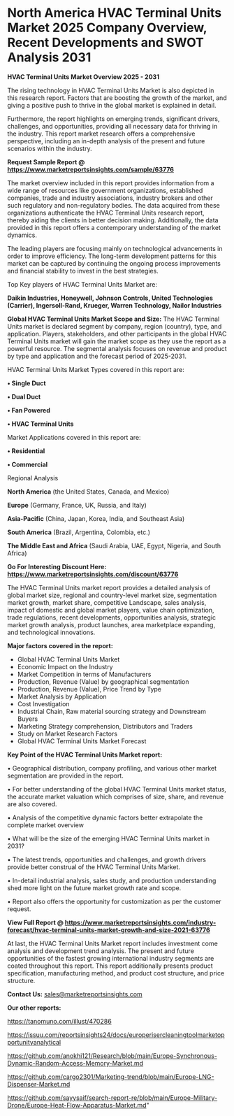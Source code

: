 # North America HVAC Terminal Units Market 2025 Company Overview, Recent Developments and SWOT Analysis 2031

<Strong> HVAC Terminal Units Market Overview 2025 - 2031</strong>

The rising technology in HVAC Terminal Units Market is also depicted in this research report. Factors that are boosting the growth of the market, and giving a positive push to thrive in the global market is explained in detail.

Furthermore, the report highlights on emerging trends, significant drivers, challenges, and opportunities, providing all necessary data for thriving in the industry. This report market research offers a comprehensive perspective, including an in-depth analysis of the present and future scenarios within the industry.

<strong>Request Sample Report @ <a href=https://www.marketreportsinsights.com/sample/63776>https://www.marketreportsinsights.com/sample/63776</a></strong>

The market overview included in this report provides information from a wide range of resources like government organizations, established companies, trade and industry associations, industry brokers and other such regulatory and non-regulatory bodies. The data acquired from these organizations authenticate the HVAC Terminal Units research report, thereby aiding the clients in better decision making. Additionally, the data provided in this report offers a contemporary understanding of the market dynamics.

The leading players are focusing mainly on technological advancements in order to improve efficiency. The long-term development patterns for this market can be captured by continuing the ongoing process improvements and financial stability to invest in the best strategies.

Top Key players of HVAC Terminal Units Market are:

<strong>Daikin Industries, Honeywell, Johnson Controls, United Technologies (Carrier), Ingersoll-Rand, Krueger, Warren Technology, Nailor Industries</strong>

<strong><b>Global HVAC Terminal Units Market Scope and Size:</b></strong>
The HVAC Terminal Units market is declared segment by company, region (country), type, and application. Players, stakeholders, and other participants in the global HVAC Terminal Units market will gain the market scope as they use the report as a powerful resource. The segmental analysis focuses on revenue and product by type and application and the forecast period of 2025-2031.

HVAC Terminal Units Market Types covered in this report are:

<strong>• Single Duct

• Dual Duct

• Fan Powered

• HVAC Terminal Units</strong>

Market Applications covered in this report are:

<strong>• Residential

• Commercial</strong> 

Regional Analysis

<strong>North America</strong> (the United States, Canada, and Mexico)

<strong>Europe</strong> (Germany, France, UK, Russia, and Italy)

<strong>Asia-Pacific</strong> (China, Japan, Korea, India, and Southeast Asia)

<strong>South America</strong> (Brazil, Argentina, Colombia, etc.)

<strong>The Middle East and Africa</strong> (Saudi Arabia, UAE, Egypt, Nigeria, and South Africa)

<strong>Go For Interesting Discount Here: <a href=https://www.marketreportsinsights.com/discount/63776>https://www.marketreportsinsights.com/discount/63776</a></strong>

The HVAC Terminal Units market report provides a detailed analysis of global market size, regional and country-level market size, segmentation market growth, market share, competitive Landscape, sales analysis, impact of domestic and global market players, value chain optimization, trade regulations, recent developments, opportunities analysis, strategic market growth analysis, product launches, area marketplace expanding, and technological innovations.

<strong><b>Major factors covered in the report:</b></strong>
<ul>
  <li>Global HVAC Terminal Units Market </li>
  <li>Economic Impact on the Industry</li>
  <li>Market Competition in terms of Manufacturers</li>
  <li>Production, Revenue (Value) by geographical segmentation</li>
  <li>Production, Revenue (Value), Price Trend by Type</li>
  <li>Market Analysis by Application</li>
  <li>Cost Investigation</li>
  <li>Industrial Chain, Raw material sourcing strategy and Downstream Buyers</li>
  <li>Marketing Strategy comprehension, Distributors and Traders</li>
  <li>Study on Market Research Factors</li>
  <li>Global HVAC Terminal Units Market Forecast</li>
</ul>

<strong><b>Key Point of the HVAC Terminal Units Market report:</b></strong>

• Geographical distribution, company profiling, and various other market segmentation are provided in the report.

• For better understanding of the global HVAC Terminal Units market status, the accurate market valuation which comprises of size, share, and revenue are also covered.

• Analysis of the competitive dynamic factors better extrapolate the complete market overview

• What will be the size of the emerging HVAC Terminal Units market in 2031?

• The latest trends, opportunities and challenges, and growth drivers provide better construal of the HVAC Terminal Units Market.

• In-detail industrial analysis, sales study, and production understanding shed more light on the future market growth rate and scope.

• Report also offers the opportunity for customization as per the customer request.

<strong><b>View Full Report @ <a href=https://www.marketreportsinsights.com/industry-forecast/hvac-terminal-units-market-growth-and-size-2021-63776>https://www.marketreportsinsights.com/industry-forecast/hvac-terminal-units-market-growth-and-size-2021-63776</a></b></strong>


At last, the HVAC Terminal Units Market report includes investment come analysis and development trend analysis. The present and future opportunities of the fastest growing international industry segments are coated throughout this report. This report additionally presents product specification, manufacturing method, and product cost structure, and price structure.

<strong>Contact Us:</strong>
sales@marketreportsinsights.com

<strong>Our other reports:</strong>

<a href=https://tanomuno.com/illust/470286>https://tanomuno.com/illust/470286</a>

<a href=https://issuu.com/reportsinsights24/docs/europerisercleaningtoolmarketopportunityanalytical>https://issuu.com/reportsinsights24/docs/europerisercleaningtoolmarketopportunityanalytical</a>

<a href=https://github.com/anokhi121/Research/blob/main/Europe-Synchronous-Dynamic-Random-Access-Memory-Market.md>https://github.com/anokhi121/Research/blob/main/Europe-Synchronous-Dynamic-Random-Access-Memory-Market.md</a>

<a href=https://github.com/cargo2301/Marketing-trend/blob/main/Europe-LNG-Dispenser-Market.md>https://github.com/cargo2301/Marketing-trend/blob/main/Europe-LNG-Dispenser-Market.md</a>

<a href=https://github.com/sayysaif/search-report-re/blob/main/Europe-Military-Drone/Europe-Heat-Flow-Apparatus-Market.md>https://github.com/sayysaif/search-report-re/blob/main/Europe-Military-Drone/Europe-Heat-Flow-Apparatus-Market.md</a>"
